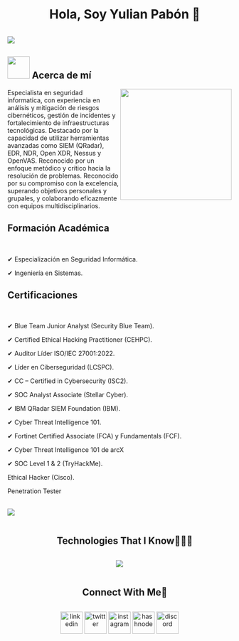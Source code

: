<div id="user-content-toc">
  <ul align="center">
    <summary><h1 style="display: inline-block">Hola, Soy Yulian Pabón 👋</h1></summary>
  </ul>
</div>

<!--horizontal divider(gradiant)-->
<img src="https://user-images.githubusercontent.com/73097560/115834477-dbab4500-a447-11eb-908a-139a6edaec5c.gif">


## <picture><img src = "https://github.com/7oSkaaa/7oSkaaa/blob/main/Images/about_me.gif?raw=true" width = 50px></picture> Acerca de mí

<picture> <img align="right" src="https://github.com/7oSkaaa/7oSkaaa/blob/main/Images/Right_Side.gif?raw=true" width = 250px></picture>

<p>
Especialista en seguridad informatica, con experiencia en análisis y mitigación de riesgos cibernéticos, gestión de incidentes y fortalecimiento de infraestructuras tecnológicas. Destacado por la capacidad de utilizar herramientas avanzadas como SIEM (QRadar), EDR, NDR, Open XDR, Nessus y OpenVAS. Reconocido por un enfoque metódico y crítico hacia la resolución de problemas. Reconocido por su compromiso con la excelencia, superando objetivos personales y grupales, y colaborando eficazmente con equipos multidisciplinarios.
</p>

<h2>Formación Académica</h2>

</br>

<p> ✔ Especialización en Seguridad Informática.</p>
<p> ✔ Ingeniería en Sistemas.

</br>

<h2>Certificaciones</h2>

</br>

<p> ✔ Blue Team Junior Analyst (Security Blue Team).</p>
<p> ✔ Certified Ethical Hacking Practitioner (CEHPC).</p>
<p> ✔ Auditor Líder ISO/IEC 27001:2022.</p>
<p> ✔ Líder en Ciberseguridad (LCSPC).</p>
<p> ✔ CC – Certified in Cybersecurity (ISC2).</p>
<p> ✔ SOC Analyst Associate (Stellar Cyber).</p>
<p> ✔ IBM QRadar SIEM Foundation (IBM).</p>
<p> ✔ Cyber Threat Intelligence 101. </p>
<p> ✔ Fortinet Certified Associate (FCA) y Fundamentals (FCF).</p>
<p> ✔ Cyber Threat Intelligence 101 de arcX</p>
<p> ✔ SOC Level 1 & 2 (TryHackMe).</p>
<p>   Ethical Hacker (Cisco).</p>
<p>   Penetration Tester</p>

<br>


<!--horizontal divider(gradiant)-->
<img src="https://user-images.githubusercontent.com/73097560/115834477-dbab4500-a447-11eb-908a-139a6edaec5c.gif">

<div id="user-content-toc">
  <ul align="center">
    <summary><h2 style="display: inline-block">Technologies That I Know👨🏻‍💻</h2></summary>
  </ul>
</div>
<!--tech stack icons-->
<p align="center">
  <a href="https://skillicons.dev">
    <img src="https://skillicons.dev/icons?i=git,aws,cpp,css,discord,docker,postgres,prisma,pug,dynamodb,express,figma,firebase,redis,github,html,java,js,linux,md,materialui,nginx,mongodb,mysql,nextjs,nodejs,postman,py,react,redux,tailwind,ts,vscode,kubernetes&perline=14" />
  </a>
</p>


<!-- Connect with me -->
<!--h2 without bottom border-->
<div id="user-content-toc">
  <ul align="center">
    <summary><h2 style="display: inline-block">Connect With Me🤝</h2></summary>
  </ul>
</div>

<!--icons and links-->
<p align="center">
<a href="https://www.linkedin.com/in/1010nishant/" target="blank"><img align="center" src="https://user-images.githubusercontent.com/88904952/234979284-68c11d7f-1acc-4f0c-ac78-044e1037d7b0.png" alt="linkedin" height="50" width="50" /></a>
<a href="https://twitter.com/1010nishant" target="blank"><img align="center" src="https://user-images.githubusercontent.com/88904952/234980676-61bfb021-ecc8-48f7-88e6-34c1b06c4a58.png" alt="twitter" height="50" width="50" /></a> 
<a href="https://www.instagram.com/nishant.jangir.1010/" target="blank"><img align="center" src="https://user-images.githubusercontent.com/88904952/234981169-2dd1e58f-4b7e-468c-8213-034ba62156c3.png" alt="instagram" height="50" width="50" /></a>
<a href="https://1010nishant.hashnode.dev/" target="blank"><img align="center" src="https://user-images.githubusercontent.com/88904952/234982196-562aea17-5532-4550-8c08-1c7cb994a541.png" alt="hashnode" height="50" width="50" /></a>
<a href="https://discordapp.com/users/957722095381540874" target="blank"><img align="center" src="https://user-images.githubusercontent.com/88904952/234982627-019fd336-6248-453c-9b05-97c13fd1d207.png" alt="discord" height="50" width="50" /></a>
  
</p>


